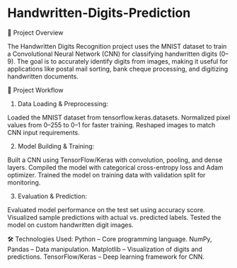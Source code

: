 # Handwritten-Digits-Prediction

📌 Project Overview

The Handwritten Digits Recognition project uses the MNIST dataset to train a Convolutional Neural Network (CNN) for classifying handwritten digits (0–9). The goal is to accurately identify digits from images, making it useful for applications like postal mail sorting, bank cheque processing, and digitizing handwritten documents.

📂 Project Workflow
1. Data Loading & Preprocessing:

Loaded the MNIST dataset from tensorflow.keras.datasets.
Normalized pixel values from 0–255 to 0–1 for faster training.
Reshaped images to match CNN input requirements.

2. Model Building & Training:

Built a CNN using TensorFlow/Keras with convolution, pooling, and dense layers.
Compiled the model with categorical cross-entropy loss and Adam optimizer.
Trained the model on training data with validation split for monitoring.

3. Evaluation & Prediction:

Evaluated model performance on the test set using accuracy score.
Visualized sample predictions with actual vs. predicted labels.
Tested the model on custom handwritten digit images.

🛠 Technologies Used:
Python – Core programming language.
NumPy, Pandas – Data manipulation.
Matplotlib – Visualization of digits and predictions.
TensorFlow/Keras – Deep learning framework for CNN.
